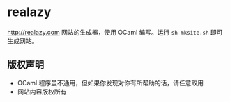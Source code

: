 realazy
=======

http://realazy.com 网站的生成器，使用 OCaml 编写。运行 `sh mksite.sh` 即可生成网站。

版权声明
--------

-	OCaml 程序虽不通用，但如果你发现对你有所帮助的话，请任意取用
-	网站内容版权所有
